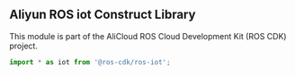 ## Aliyun ROS iot Construct Library

This module is part of the AliCloud ROS Cloud Development Kit (ROS CDK) project.

```ts
import * as iot from '@ros-cdk/ros-iot';
```